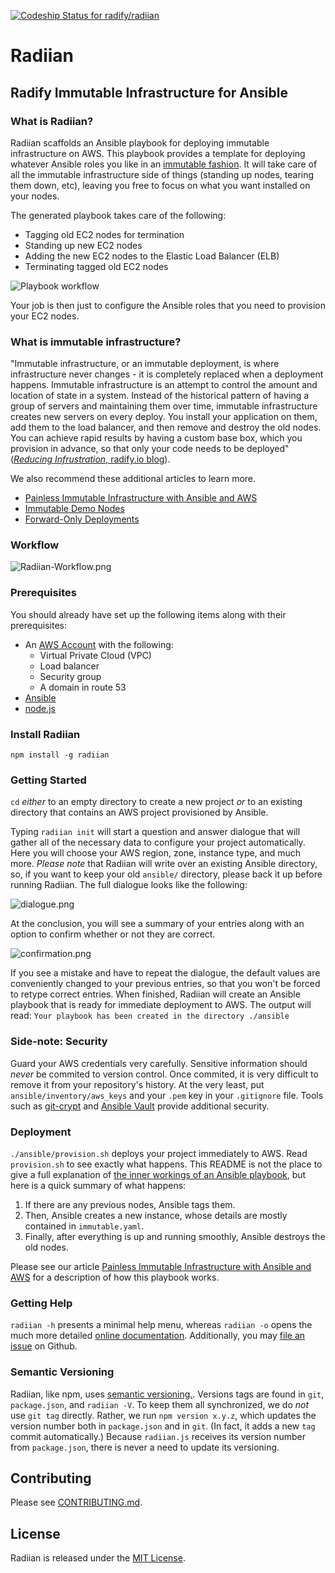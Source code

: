 [ ![Codeship Status for radify/radiian](https://codeship.com/projects/b48eb730-0eb6-0133-f4b7-6a87ab38c290/status?branch=master)](https://codeship.com/projects/91776)

# Radiian

## Radify Immutable Infrastructure for Ansible

### What is Radiian? 

Radiian scaffolds an Ansible playbook for deploying immutable infrastructure on AWS. This playbook provides a template for deploying whatever Ansible roles you like in an [immutable fashion](http://radify.io/blog/painless-immutable-infrastructure-with-ansible-and-aws/). It will take care of all the immutable infrastructure side of things (standing up nodes, tearing them down, etc), leaving you free to focus on what you want installed on your nodes.

The generated playbook takes care of the following:

* Tagging old EC2 nodes for termination
* Standing up new EC2 nodes
* Adding the new EC2 nodes to the Elastic Load Balancer (ELB)
* Terminating tagged old EC2 nodes

![Playbook workflow](workflow.png)

Your job is then just to configure the Ansible roles that you need to provision your EC2 nodes.

### What is immutable infrastructure?

"Immutable infrastructure, or an immutable deployment, is where infrastructure never changes - it is completely replaced
when a deployment happens. Immutable infrastructure is an attempt to control the amount and location of state in a system. 
Instead of the historical pattern of having a group of servers and maintaining them over time, immutable infrastructure 
creates new servers on every deploy. You install your application on them, add them to the load balancer, and then remove 
and destroy the old nodes. You can achieve rapid results by having a custom base box, which you provision in advance, so
that only your code needs to be deployed" ([_Reducing Infrustration_, radify.io blog](http://radify.io/blog/reducing-infrustration/)).

We also recommend these additional articles to learn more.

* [Painless Immutable Infrastructure with Ansible and AWS](http://radify.io/blog/painless-immutable-infrastructure-with-ansible-and-aws/)
* [Immutable Demo Nodes](http://radify.io/blog/immutable-demo-nodes/)
* [Forward-Only Deployments](http://radify.io/blog/forward-only-deployments/)

### Workflow

![Radiian-Workflow.png](Radiian-Workflow.png)

### Prerequisites

You should already have set up the following items along with their prerequisites:

* An [AWS Account](https://aws.amazon.com/getting-started/) with the following:
    * Virtual Private Cloud (VPC)
    * Load balancer
    * Security group
    * A domain in route 53 
* [Ansible](https://docs.ansible.com/ansible/intro_installation.html)
* [node.js](https://github.com/joyent/node/wiki/installation)

### Install Radiian

`npm install -g radiian`

### Getting Started

`cd` _either_ to an empty directory to create a new project _or_ to an existing directory that contains an AWS project provisioned by Ansible.

Typing `radiian init` will start a question and answer dialogue that will gather all of the necessary data to configure your project automatically. Here you will choose your AWS region, zone, instance type, and much more. _Please note_ that Radiian will write over an existing Ansible directory, so, if you want to keep your old `ansible/` directory, please back it up before running Radiian.  The full dialogue looks like the following:

![dialogue.png](dialogue.png)

At the conclusion, you will see a summary of your entries along with an option to confirm whether or not they are correct.

![confirmation.png](confirmation.png)

If you see a mistake and have to repeat the dialogue, the default values are conveniently changed to your previous entries, so that you won't be forced to retype correct entries. When finished, Radiian will create an Ansible playbook that is ready for immediate deployment to AWS. The output will read:
`Your playbook has been created in the directory ./ansible`

### Side-note: Security
Guard your AWS credentials very carefully. Sensitive information should _never_ be commited to version control. Once commited, it is very difficult to remove it from your repository's history. At the very least, put `ansible/inventory/aws_keys` and your `.pem` key in your `.gitignore` file. Tools such as [git-crypt](https://github.com/AGWA/git-crypt) and [Ansible Vault](https://docs.ansible.com/ansible/playbooks_vault.html) provide additional security.

### Deployment

`./ansible/provision.sh` deploys your project immediately to AWS. Read `provision.sh` to see exactly what happens. This README is not the place to give a full explanation of [the inner workings of an Ansible playbook](https://docs.ansible.com/ansible/), but here is a quick summary of what happens:

1. If there are any previous nodes, Ansible tags them. 
1. Then, Ansible creates a new instance, whose details are mostly contained in `immutable.yaml`. 
1. Finally, after everything is up and running smoothly, Ansible destroys the old nodes.

Please see our article [Painless Immutable Infrastructure with Ansible and AWS](http://radify.io/blog/painless-immutable-infrastructure-with-ansible-and-aws/) for a description of how this playbook works.

### Getting Help
`radiian -h` presents a minimal help menu, whereas `radiian -o` opens the much more detailed [online documentation](https://github.com/radify/radiian#readme). Additionally, you may [file an issue](https://github.com/radify/radiian/issues) on Github.

### Semantic Versioning
Radiian, like npm, uses [semantic versioning.](http://semver.org/). Versions tags are found in `git`, `package.json`, and `radiian -V`.
To keep them all synchronized, we do *not* use `git tag` directly. Rather, we run `npm version x.y.z`, which updates the
version number both in `package.json` and in `git`. (In fact, it adds a new `tag` commit automatically.) Because `radiian.js`
receives its version number from `package.json`, there is never a need to update its versioning.

## Contributing

Please see [CONTRIBUTING.md](CONTRIBUTING.md).

## License

Radiian is released under the [MIT License](LICENSE.txt).
